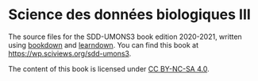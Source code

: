 # Science des données biologiques III

The source files for the SDD-UMONS3 book edition 2020-2021, written using [bookdown](https://bookdown.org/home/about.html) and [learndown](https://www.sciviews.org/learndown/). You can find this book at https://wp.sciviews.org/sdd-umons3.

The content of this book is licensed under
[CC BY-NC-SA 4.0](https://creativecommons.org/licenses/by-nc-sa/4.0/deed.fr).
